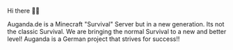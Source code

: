 Hi there 👋🌺

Auganda.de is a Minecraft "Survival" Server but in a new generation. Its not the classic Survival. We are bringing the normal Survival to a new and better level!
Auganda is a German project that strives for success!!


